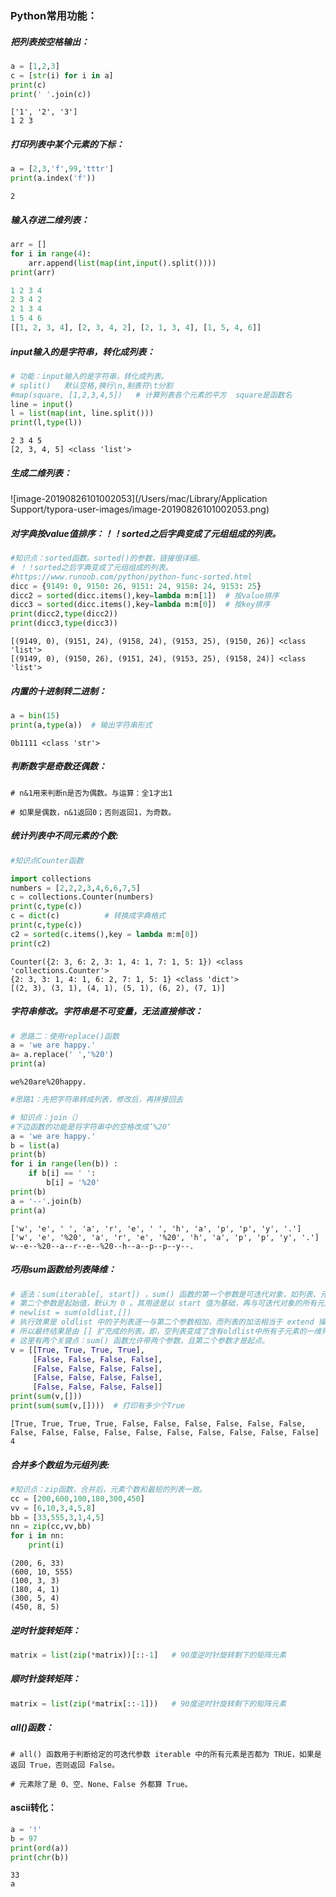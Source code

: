 ### Python常用功能：

#####  把列表按空格输出：

```Python
a = [1,2,3]
c = [str(i) for i in a]
print(c)
print(' '.join(c))
```

```
['1', '2', '3']
1 2 3
```
##### 打印列表中某个元素的下标：

```Python
a = [2,3,'f',99,'tttr']
print(a.index('f'))
```

```
2
```

##### 输入存进二维列表：

```python
arr = []
for i in range(4):
    arr.append(list(map(int,input().split())))
print(arr)
```

```Python
1 2 3 4
2 3 4 2
2 1 3 4
1 5 4 6
[[1, 2, 3, 4], [2, 3, 4, 2], [2, 1, 3, 4], [1, 5, 4, 6]]
```
##### input输入的是字符串，转化成列表：

```Python
# 功能：input输入的是字符串，转化成列表。
# split()   默认空格,换行\n,制表符\t分割
#map(square, [1,2,3,4,5])   # 计算列表各个元素的平方  square是函数名
line = input()
l = list(map(int, line.split()))
print(l,type(l))
```

```
2 3 4 5
[2, 3, 4, 5] <class 'list'>
```

##### 生成二维列表：

![image-20190826101002053](/Users/mac/Library/Application Support/typora-user-images/image-20190826101002053.png)

##### 对字典按value值排序：！！sorted之后字典变成了元组组成的列表。

```Python
#知识点：sorted函数。sorted()的参数，链接很详细。
# ！！sorted之后字典变成了元组组成的列表。
#https://www.runoob.com/python/python-func-sorted.html
dicc = {9149: 0, 9150: 26, 9151: 24, 9158: 24, 9153: 25}
dicc2 = sorted(dicc.items(),key=lambda m:m[1])  # 按value排序
dicc3 = sorted(dicc.items(),key=lambda m:m[0])  # 按key排序
print(dicc2,type(dicc2))
print(dicc3,type(dicc3))
```

```
[(9149, 0), (9151, 24), (9158, 24), (9153, 25), (9150, 26)] <class 'list'>
[(9149, 0), (9150, 26), (9151, 24), (9153, 25), (9158, 24)] <class 'list'>
```

##### 内置的十进制转二进制：

```Python
a = bin(15)
print(a,type(a))  # 输出字符串形式
```

```
0b1111 <class 'str'>
```

##### 判断数字是奇数还偶数：

```
# n&1用来判断n是否为偶数。与运算：全1才出1

# 如果是偶数，n&1返回0；否则返回1，为奇数。
```

##### 统计列表中不同元素的个数:

```python 
#知识点Counter函数

import collections
numbers = [2,2,2,3,4,6,6,7,5]
c = collections.Counter(numbers)
print(c,type(c))
c = dict(c)          # 转换成字典格式
print(c,type(c))
c2 = sorted(c.items(),key = lambda m:m[0])
print(c2)
```

```
Counter({2: 3, 6: 2, 3: 1, 4: 1, 7: 1, 5: 1}) <class 'collections.Counter'>
{2: 3, 3: 1, 4: 1, 6: 2, 7: 1, 5: 1} <class 'dict'>
[(2, 3), (3, 1), (4, 1), (5, 1), (6, 2), (7, 1)]
```

##### 字符串修改。字符串是不可变量，无法直接修改：

```Python
# 思路二：使用replace()函数
a = 'we are happy.'
a= a.replace(' ','%20')
print(a)
```

```
we%20are%20happy.
```

```Python
#思路1：先把字符串转成列表，修改后，再拼接回去

# 知识点：join（）
#下边函数的功能是将字符串中的空格改成’%20‘
a = 'we are happy.'
b = list(a)
print(b)
for i in range(len(b)) :
    if b[i] == ' ':
        b[i] = '%20'
print(b)
a = '--'.join(b)
print(a)
```

```
['w', 'e', ' ', 'a', 'r', 'e', ' ', 'h', 'a', 'p', 'p', 'y', '.']
['w', 'e', '%20', 'a', 'r', 'e', '%20', 'h', 'a', 'p', 'p', 'y', '.']
w--e--%20--a--r--e--%20--h--a--p--p--y--.
```



##### 巧用sum函数给列表降维：

```Python
# 语法：sum(iterable[, start]) ，sum() 函数的第一个参数是可迭代对象，如列表、元组或集合等，
# 第二个参数是起始值，默认为 0 。其用途是以 start 值为基础，再与可迭代对象的所有元素相“加”。
# newlist = sum(oldlist,[])
# 执行效果是 oldlist 中的子列表逐一与第二个参数相加，而列表的加法相当于 extend 操作，
# 所以最终结果是由 [] 扩充成的列表。即，空列表变成了含有oldlist中所有子元素的一维列表。
# 这里有两个关键点：sum() 函数允许带两个参数，且第二个参数才是起点。
v = [[True, True, True, True], 
     [False, False, False, False], 
     [False, False, False, False], 
     [False, False, False, False], 
     [False, False, False, False]]
print(sum(v,[]))  
print(sum(sum(v,[])))  # 打印有多少个True
```

```
[True, True, True, True, False, False, False, False, False, False, False, False, False, False, False, False, False, False, False, False]
4
```

##### 合并多个数组为元组列表:

```python 
#知识点：zip函数，合并后，元素个数和最短的列表一致。
cc = [200,600,100,180,300,450]
vv = [6,10,3,4,5,8]
bb = [33,555,3,1,4,5]
nn = zip(cc,vv,bb)
for i in nn:
    print(i)
```

```
(200, 6, 33)
(600, 10, 555)
(100, 3, 3)
(180, 4, 1)
(300, 5, 4)
(450, 8, 5)
```

##### 逆时针旋转矩阵：

```python 
matrix = list(zip(*matrix))[::-1]   # 90度逆时针旋转剩下的矩阵元素
```

##### 顺时针旋转矩阵：

```python 
matrix = list(zip(*matrix[::-1]))   # 90度逆时针旋转剩下的矩阵元素
```

##### all()函数：

```
# all() 函数用于判断给定的可迭代参数 iterable 中的所有元素是否都为 TRUE，如果是返回 True，否则返回 False。

# 元素除了是 0、空、None、False 外都算 True。
```

#### ascii转化：

```python
a = '!'
b = 97
print(ord(a))
print(chr(b))
```

```
33
a
```

